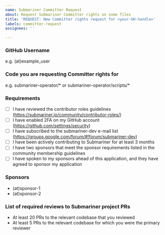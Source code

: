 ```yaml
---
name: Submariner Committer Request
about: Request Submariner Committer rights on some files
title: 'REQUEST: New Committer rights request for <your-GH-handle>'
labels: committer-request
assignees: ''

---
```


### GitHub Username
e.g. (at)example_user

### Code you are requesting Committer rights for
e.g. submariner-operator/\* or submariner-operator/scripts/\*

### Requirements
- [ ] I have reviewed the contributor roles guidelines (https://submariner.io/community/contributor-roles/)
- [ ] I have enabled 2FA on my GitHub account (https://github.com/settings/security)
- [ ] I have subscribed to the submariner-dev e-mail list (https://groups.google.com/forum/#!forum/submariner-dev)
- [ ] I have been actively contributing to Submariner for at least 3 months
- [ ] I have two sponsors that meet the sponsor requirements listed in the community membership guidelines
- [ ] I have spoken to my sponsors ahead of this application, and they have agreed to sponsor my application

### Sponsors
- (at)sponsor-1
- (at)sponsor-2

### List of required reviews to Submariner project PRs
- At least 20 PRs to the relevant codebase that you reviewed
- At least 5 PRs to the relevant codebase for which you were the primary reviewer

